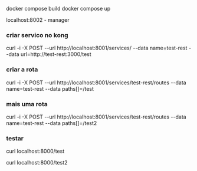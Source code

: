 docker compose build
docker compose up

localhost:8002 - manager

### criar servico no kong

curl -i -X POST --url http://localhost:8001/services/ --data name=test-rest --data url=http://test-rest:3000/test

### criar a rota

curl -i -X POST --url http://localhost:8001/services/test-rest/routes --data name=test-rest --data paths[]=/test

### mais uma rota

curl -i -X POST --url http://localhost:8001/services/test-rest/routes --data name=test-rest --data paths[]=/test2

### testar

curl localhost:8000/test

curl localhost:8000/test2
